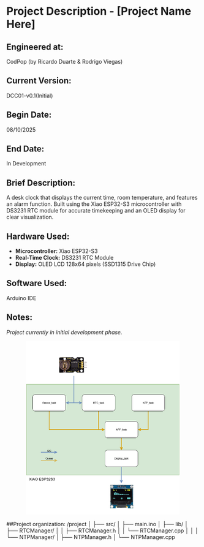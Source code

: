 # Project Description - [Project Name Here]

## Engineered at: 
CodPop (by Ricardo Duarte & Rodrigo Viegas)

## Current Version: 
DCC01-v0.1(Initial)

## Begin Date:
08/10/2025

## End Date:
In Development

## Brief Description:
A desk clock that displays the current time, room temperature, and features an alarm function. 
Built using the Xiao ESP32-S3 microcontroller with DS3231 RTC module for accurate timekeeping and an OLED display for clear visualization.
## Hardware Used:
- **Microcontroller:** Xiao ESP32-S3
- **Real-Time Clock:** DS3231 RTC Module
- **Display:** OLED LCD 128x64 pixels (SSD1315 Drive Chip)
## Software Used:
Arduino IDE

## Notes:
_Project currently in initial development phase._

<div align="center">
  <img src="images/Dcc01_v1.png" alt="Dcc01 Project" width="400">
</div>

##Project organization:
/project
│
├── src/
│   ├── main.ino
│
├── lib/
│   ├── RTCManager/
│   │   ├── RTCManager.h
│   │   └── RTCManager.cpp
│   │
│   └── NTPManager/
│       ├── NTPManager.h
│       └── NTPManager.cpp
